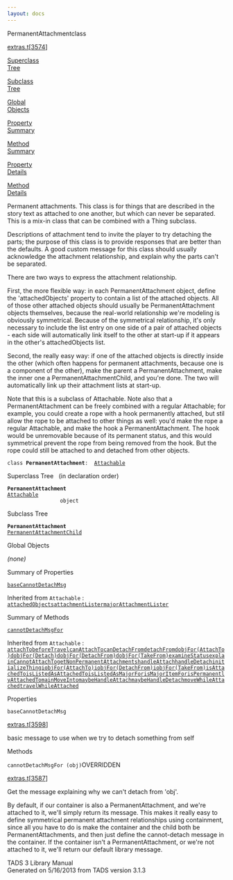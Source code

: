 ```yaml
---
layout: docs
---
```

<span class="title">PermanentAttachment</span><span class="type">class</span>

[extras.t](../file/extras.t.html)\[[3574](../source/extras.t.html#3574)\]

[Superclass  
Tree](#_SuperClassTree_)

[Subclass  
Tree](#_SubClassTree_)

[Global  
Objects](#_ObjectSummary_)

[Property  
Summary](#_PropSummary_)

[Method  
Summary](#_MethodSummary_)

[Property  
Details](#_Properties_)

[Method  
Details](#_Methods_)

<div class="fdesc">

Permanent attachments. This class is for things that are described in
the story text as attached to one another, but which can never be
separated. This is a mix-in class that can be combined with a Thing
subclass.

Descriptions of attachment tend to invite the player to try detaching
the parts; the purpose of this class is to provide responses that are
better than the defaults. A good custom message for this class should
usually acknowledge the attachment relationship, and explain why the
parts can't be separated.

There are two ways to express the attachment relationship.

First, the more flexible way: in each PermanentAttachment object, define
the 'attachedObjects' property to contain a list of the attached
objects. All of those other attached objects should usually be
PermanentAttachment objects themselves, because the real-world
relationship we're modeling is obviously symmetrical. Because of the
symmetrical relationship, it's only necessary to include the list entry
on one side of a pair of attached objects - each side will automatically
link itself to the other at start-up if it appears in the other's
attachedObjects list.

Second, the really easy way: if one of the attached objects is directly
inside the other (which often happens for permanent attachments, because
one is a component of the other), make the parent a PermanentAttachment,
make the inner one a PermanentAttachmentChild, and you're done. The two
will automatically link up their attachment lists at start-up.

Note that this is a subclass of Attachable. Note also that a
PermanentAttachment can be freely combined with a regular Attachable;
for example, you could create a rope with a hook permanently attached,
but stil allow the rope to be attached to other things as well: you'd
make the rope a regular Attachable, and make the hook a
PermanentAttachment. The hook would be unremovable because of its
permanent status, and this would symmetrical prevent the rope from being
removed from the hook. But the rope could still be attached to and
detached from other objects.

`class `**`PermanentAttachment`**` :   `[`Attachable`](../object/Attachable.html)

</div>

<span id="_SuperClassTree_"></span>

<div class="mjhd">

<span class="hdln">Superclass Tree</span>   (in declaration order)

</div>

**`PermanentAttachment`**  
[`Attachable`](../object/Attachable.html)  
`                 object`  
<span id="_SubClassTree_"></span>

<div class="mjhd">

<span class="hdln">Subclass Tree</span>  

</div>

**`PermanentAttachment`**  
[`PermanentAttachmentChild`](../object/PermanentAttachmentChild.html)  
<span id="_ObjectSummary_"></span>

<div class="mjhd">

<span class="hdln">Global Objects</span>  

</div>

*(none)* <span id="_PropSummary_"></span>

<div class="mjhd">

<span class="hdln">Summary of Properties</span>  

</div>

[`baseCannotDetachMsg`](#baseCannotDetachMsg)

Inherited from `Attachable` :  
[`attachedObjects`](../object/Attachable.html#attachedObjects)[`attachmentLister`](../object/Attachable.html#attachmentLister)[`majorAttachmentLister`](../object/Attachable.html#majorAttachmentLister)

<span id="_MethodSummary_"></span>

<div class="mjhd">

<span class="hdln">Summary of Methods</span>  

</div>

[`cannotDetachMsgFor`](#cannotDetachMsgFor)

Inherited from `Attachable` :  
[`attachTo`](../object/Attachable.html#attachTo)[`beforeTravel`](../object/Attachable.html#beforeTravel)[`canAttachTo`](../object/Attachable.html#canAttachTo)[`canDetachFrom`](../object/Attachable.html#canDetachFrom)[`detachFrom`](../object/Attachable.html#detachFrom)[`dobjFor(AttachTo)`](../object/Attachable.html#dobjFor(AttachTo))[`dobjFor(Detach)`](../object/Attachable.html#dobjFor(Detach))[`dobjFor(DetachFrom)`](../object/Attachable.html#dobjFor(DetachFrom))[`dobjFor(TakeFrom)`](../object/Attachable.html#dobjFor(TakeFrom))[`examineStatus`](../object/Attachable.html#examineStatus)[`explainCannotAttachTo`](../object/Attachable.html#explainCannotAttachTo)[`getNonPermanentAttachments`](../object/Attachable.html#getNonPermanentAttachments)[`handleAttach`](../object/Attachable.html#handleAttach)[`handleDetach`](../object/Attachable.html#handleDetach)[`initializeThing`](../object/Attachable.html#initializeThing)[`iobjFor(AttachTo)`](../object/Attachable.html#iobjFor(AttachTo))[`iobjFor(DetachFrom)`](../object/Attachable.html#iobjFor(DetachFrom))[`iobjFor(TakeFrom)`](../object/Attachable.html#iobjFor(TakeFrom))[`isAttachedTo`](../object/Attachable.html#isAttachedTo)[`isListedAsAttachedTo`](../object/Attachable.html#isListedAsAttachedTo)[`isListedAsMajorFor`](../object/Attachable.html#isListedAsMajorFor)[`isMajorItemFor`](../object/Attachable.html#isMajorItemFor)[`isPermanentlyAttachedTo`](../object/Attachable.html#isPermanentlyAttachedTo)[`mainMoveInto`](../object/Attachable.html#mainMoveInto)[`maybeHandleAttach`](../object/Attachable.html#maybeHandleAttach)[`maybeHandleDetach`](../object/Attachable.html#maybeHandleDetach)[`moveWhileAttached`](../object/Attachable.html#moveWhileAttached)[`travelWhileAttached`](../object/Attachable.html#travelWhileAttached)

<span id="_Properties_"></span>

<div class="mjhd">

<span class="hdln">Properties</span>  

</div>

<span id="baseCannotDetachMsg"></span>

`baseCannotDetachMsg`

[extras.t](../file/extras.t.html)\[[3598](../source/extras.t.html#3598)\]

<div class="desc">

basic message to use when we try to detach something from self

</div>

<span id="_Methods_"></span>

<div class="mjhd">

<span class="hdln">Methods</span>  

</div>

<span id="cannotDetachMsgFor"></span>

`cannotDetachMsgFor (obj)`<span class="rem">OVERRIDDEN</span>

[extras.t](../file/extras.t.html)\[[3587](../source/extras.t.html#3587)\]

<div class="desc">

Get the message explaining why we can't detach from 'obj'.

By default, if our container is also a PermanentAttachment, and we're
attached to it, we'll simply return its message. This makes it really
easy to define symmetrical permanent attachment relationships using
containment, since all you have to do is make the container and the
child both be PermanentAttachments, and then just define the
cannot-detach message in the container. If the container isn't a
PermanentAttachment, or we're not attached to it, we'll return our
default library message.

</div>

<div class="ftr">

TADS 3 Library Manual  
Generated on 5/16/2013 from TADS version 3.1.3

</div>
